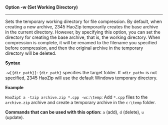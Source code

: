 ﻿**Option -w (Set Working Directory)**

--------------------------------------------------------------------------------

Sets the temporary working directory for file compression. By default, when creating a new archive, 2345 HaoZip temporarily creates the base archive in the current directory. However, by specifying this option, you can set the directory for creating the base archive, that is, the working directory. When compression is complete, it will be renamed to the filename you specified before compression, and then the original archive in the temporary directory will be deleted.

**Syntax**

`-w[{dir_path}]`: `{dir_path}` specifies the target folder. If `<dir_path>` is not specified, 2345 HaoZip will use the default Windows temporary directory.

**Example**

`HaoZipC a -tzip archive.zip *.cpp -wc:\temp`: Add `*.cpp` files to the `archive.zip` archive and create a temporary archive in the `c:\temp` folder.

**Commands that can be used with this option:** `a` (add), `d` (delete), `u` (update).
